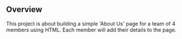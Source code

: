 ## Overview
This project is about building a simple 'About Us' page for a team of 4 members using HTML. Each member will add their details to the page.
